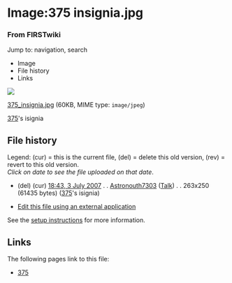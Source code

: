 

# Image:375 insignia.jpg

### From FIRSTwiki

Jump to: navigation, search

  * Image
  * File history
  * Links

![](/media/7/7a/375_insignia.jpg)

[375_insignia.jpg](/media/7/7a/375_insignia.jpg "375 insignia.jpg" ) (60KB,
MIME type: `image/jpeg`)

[375](375 "375" )'s isignia

## File history

Legend: (cur) = this is the current file, (del) = delete this old version,
(rev) = revert to this old version.  
_Click on date to see the file uploaded on that date_.

  * (del) (cur) [18:43, 3 July 2007](/media/7/7a/375_insignia.jpg "/media/7/7a/375 insignia.jpg" ) . . [Astronouth7303](User:Astronouth7303 "User:Astronouth7303" ) ([Talk](User_talk:Astronouth7303 "User talk:Astronouth7303" )) . . 263x250 (61435 bytes) ([375](375 "375" )'s isignia)
  

  * [Edit this file using an external application](/index.php?title=Image:375_insignia.jpg&action=edit&externaledit=true&mode=file "Image:375 insignia.jpg" )

See the [setup
instructions](http://meta.wikimedia.org/wiki/Help:External_editors
"http://meta.wikimedia.org/wiki/Help:External_editors" ) for more information.

## Links

The following pages link to this file:

  * [375](375 "375" )

